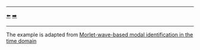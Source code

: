 ***
[⬅️](../README.md "Go up one directory level")
[➡️](../002/README.md "Next example")
***

The example is adapted from [Morlet-wave-based modal identification in the time domain](https://doi.org/10.1016/j.ymssp.2023.110243)

